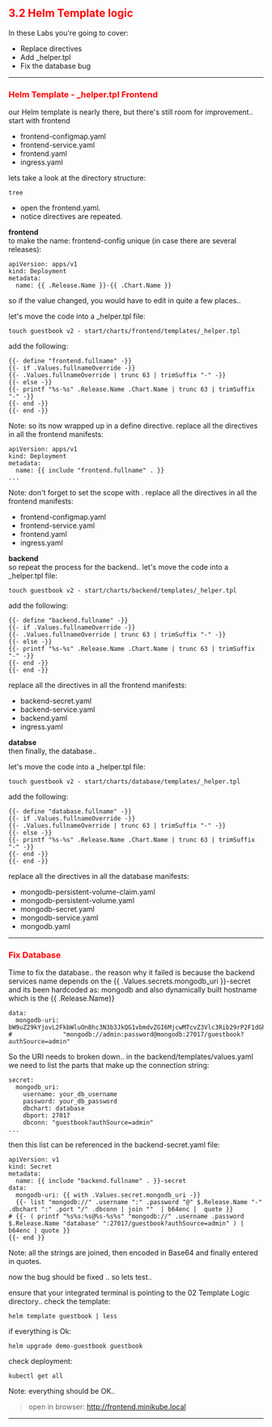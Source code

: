 ## <font color='red'>3.2 Helm Template logic</font>
In these Labs you're going to cover:
* Replace directives
* Add _helper.tpl
* Fix the database bug

---

### <font color='red'>Helm Template - _helper.tpl Frontend</font>
our Helm template is nearly there, but there's still room for improvement..
start with frontend
* frontend-configmap.yaml
* frontend-service.yaml
* frontend.yaml
* ingress.yaml

lets take a look at the directory structure:
```
tree
```
* open the frontend.yaml.
* notice directives are repeated.

**frontend**  
to make the name: frontend-config unique (in case there are several releases):
```
apiVersion: apps/v1
kind: Deployment
metadata:
  name: {{ .Release.Name }}-{{ .Chart.Name }}
```
so if the value changed, you would have to edit in quite a few places..

let's move the code into a _helper.tpl file:
```
touch guestbook v2 - start/charts/frontend/templates/_helper.tpl
```
add the following:
```
{{- define "frontend.fullname" -}}
{{- if .Values.fullnameOverride -}}
{{- .Values.fullnameOverride | trunc 63 | trimSuffix "-" -}}
{{- else -}}
{{- printf "%s-%s" .Release.Name .Chart.Name | trunc 63 | trimSuffix "-" -}}
{{- end -}}
{{- end -}}
```
Note: so its now wrapped up in a define directive.
replace all the directives in all the frontend manifests:
```
apiVersion: apps/v1
kind: Deployment
metadata:
  name: {{ include "frontend.fullname" . }}
...
```
Note: don't forget to set the scope with .
replace all the directives in all the frontend manifests:
* frontend-configmap.yaml
* frontend-service.yaml
* frontend.yaml
* ingress.yaml


**backend**  
so repeat the process for the backend..
let's move the code into a _helper.tpl file:
```
touch guestbook v2 - start/charts/backend/templates/_helper.tpl
```
add the following:
```
{{- define "backend.fullname" -}}
{{- if .Values.fullnameOverride -}}
{{- .Values.fullnameOverride | trunc 63 | trimSuffix "-" -}}
{{- else -}}
{{- printf "%s-%s" .Release.Name .Chart.Name | trunc 63 | trimSuffix "-" -}}
{{- end -}}
{{- end -}}
```
replace all the directives in all the frontend manifests:
* backend-secret.yaml
* backend-service.yaml
* backend.yaml
* ingress.yaml

**databse**  
then finally, the database..

let's move the code into a _helper.tpl file:
```
touch guestbook v2 - start/charts/database/templates/_helper.tpl
```
add the following:
```
{{- define "database.fullname" -}}
{{- if .Values.fullnameOverride -}}
{{- .Values.fullnameOverride | trunc 63 | trimSuffix "-" -}}
{{- else -}}
{{- printf "%s-%s" .Release.Name .Chart.Name | trunc 63 | trimSuffix "-" -}}
{{- end -}}
{{- end -}}
```
replace all the directives in all the database manifests:
* mongodb-persistent-volume-claim.yaml
* mongodb-persistent-volume.yaml
* mongodb-secret.yaml
* mongodb-service.yaml
* mongodb.yaml

---

### <font color='red'>Fix Database</font>
Time to fix the database.. 
the reason why it failed is because the backend services name depends on the {{ .Values.secrets.mongodb_uri }}-secret
and its been hardcoded as: mongodb and also dynamically built hostname which is the {{ .Release.Name}}
```
data:
  mongodb-uri: bW9uZ29kYjovL2FkbWluOnBhc3N3b3JkQG1vbmdvZGI6MjcwMTcvZ3Vlc3Rib29rP2F1dGhTb3VyY2U9YWRtaW4=
#              "mongodb://admin:password@mongodb:27017/guestbook?authSource=admin"
```
So the URI needs to broken down..
in the backend/templates/values.yaml we need to list the parts that make up the connection string:
```
secret:
  mongodb_uri:
    username: your_db_username
    password: your_db_password
    dbchart: database
    dbport: 27017
    dbconn: "guestbook?authSource=admin"
...
```
then this list can be referenced in the backend-secret.yaml file:
```
apiVersion: v1
kind: Secret
metadata:
  name: {{ include "backend.fullname" . }}-secret 
data:
  mongodb-uri: {{ with .Values.secret.mongodb_uri -}}
  {{- list "mongodb://" .username ":" .password "@" $.Release.Name "-" .dbchart ":" .port "/" .dbconn | join ""  | b64enc |  quote }}
# {{- ( printf "%s%s:%s@%s-%s%s" "mongodb://" .username .password $.Release.Name "database" ":27017/guestbook?authSource=admin" ) | b64enc | quote }}
{{- end }}
```
Note: all the strings are joined, then encoded in Base64 and finally entered in quotes.

now the bug should be fixed ..  so lets test..


ensure that your integrated terminal is pointing to the 02 Template Logic directory..
check the template:
```
helm template guestbook | less
```
if everything is Ok:
```
helm upgrade demo-guestbook guestbook
```
check deployment:
```
kubectl get all
```
Note: everything should be OK..

  > open in browser: http://frontend.minikube.local

---